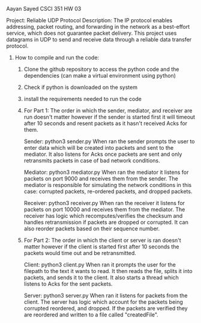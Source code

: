 Aayan Sayed 
CSCI 351
HW 03

Project: Reliable UDP Protocol
Description: 
The IP protocol enables addressing, packet routing, and forwarding in the network as a best-effort service, which does not guarantee packet delivery. This project uses datagrams in UDP to send and receive data through a reliable data transfer protocol. 

1) How to compile and run the code:
    1) Clone the github repository to access the python code and the dependencies (can make a virtual environment using python)
    2) Check if python is downloaded on the system
    3) install the requirements needed to run the code 

    4) For Part 1:
        The order in which the sender, mediator, and receiver are run doesn't matter however if the sender is started first
        it will timeout after 10 seconds and resent packets as it hasn't received Acks for them.

        Sender:  python3 sender.py
                  When ran the sender prompts the user to enter data which will be created into packets and sent to the mediator. It also 
                  listens for Acks once packets are sent and only retransmits packets in case of bad network conditions. 
                

        Mediator: python3 mediator.py
                  When ran the mediator it listens for packets on port 9000 and receives them from the sender. The mediator is responsible 
                  for simulating the network conditions in this case: corrupted packets, re-ordered packets, and dropped packets.

        Receiver: python3 receiver.py
                  When ran the receiver it listens for packets on port 10000 and receives them from the mediator. The receiver has logic which
                  recomputes/verifies the checksum and handles retransmission if packets are dropped or corrupted. It can also reorder
                  packets based on their sequence number.
    
    5) For Part 2:
        The order in which the client or server is ran doesn't matter however if the client is started first after 10 seconds
        the packets would time out and be retransmitted.

        Client: python3 client.py
                When ran it prompts the user for the filepath to the text it wants to read. It then reads the file, splits it into 
                packets, and sends it to the client. It also starts a thread which listens to Acks for the sent packets.

        Server: python3 server.py
               When ran it listens for packets from the client. The server has logic which account for the packets being corrupted
               reordered, and dropped. If the packets are verified they are reordered and written to a file called "createdFile". 
